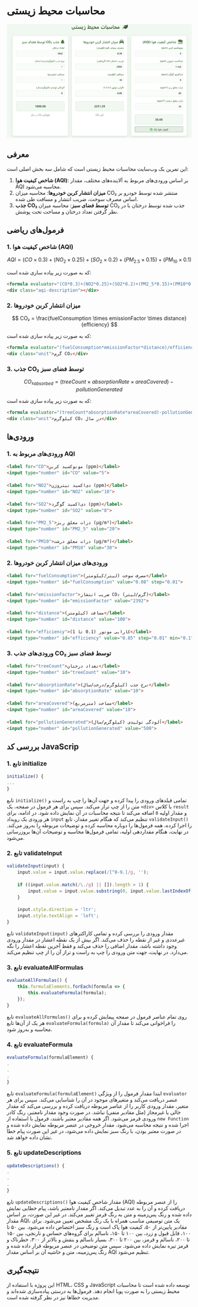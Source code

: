 # محاسبات محیط زیستی
![](WB.png)
## معرفی

این تمرین یک وب‌سایت محاسبات محیط زیستی است که شامل سه بخش اصلی است:

1. **شاخص کیفیت هوا (AQI)**: بر اساس ورودی‌های مربوط به آلاینده‌های مختلف، مقدار AQI محاسبه می‌شود.
2. **میزان انتشار کربن خودروها**: محاسبه میزان CO₂ منتشر شده توسط خودرو بر اساس مصرف سوخت، ضریب انتشار و مسافت طی شده.
3. **جذب CO₂ توسط فضای سبز**: محاسبه میزان CO₂ جذب شده توسط درختان با در نظر گرفتن تعداد درختان و مساحت تحت پوشش.

## فرمول‌های ریاضی

### 1. شاخص کیفیت هوا (AQI)

$$
AQI = (CO \times 0.3) + (NO_2 \times 0.25) + (SO_2 \times 0.2) + (PM_{2.5} \times 0.15) + (PM_{10} \times 0.1)
$$

که به صورت زیر پیاده سازی شده است:
```html
<formula evaluator="(CO*0.3)+(NO2*0.25)+(SO2*0.2)+(PM2_5*0.15)+(PM10*0.1)"></formula>
<div class="aqi-description"></div>
```

### 2. میزان انتشار کربن خودروها

$$
CO₂ = \frac{fuelConsumption \times emissionFactor \times distance}{efficiency}
$$

که به صورت زیر پیاده سازی شده است:
```html
<formula evaluator="(fuelConsumption*emissionFactor*distance)/efficiency"></formula>
<div class="unit">گرم CO₂</div>
```
### 3. جذب CO₂ توسط فضای سبز

$$
CO₂_{absorbed} = (treeCount \times absorptionRate \times areaCovered) - pollutionGenerated
$$


که به صورت زیر پیاده سازی شده است:
```html
<formula evaluator="(treeCount*absorptionRate*areaCovered)-pollutionGenerated"></formula>
<div class="unit">کیلوگرم CO₂ در سال</div>
```
## ورودی‌ها

### 1. ورودی‌های مربوط به AQI

```html
<label for="CO">مونوکسید کربن (ppm)</label>
<input type="number" id="CO" value="5">
            
<label for="NO2">دی‌اکسید نیتروژن (ppm)</label>
<input type="number" id="NO2" value="10">
            
<label for="SO2">دی‌اکسید گوگرد (ppm)</label>
<input type="number" id="SO2" value="8">
            
<label for="PM2_5">ذرات معلق ریز (µg/m³)</label>
<input type="number" id="PM2_5" value="20">
            
<label for="PM10">ذرات معلق درشت (µg/m³)</label>
<input type="number" id="PM10" value="30">
```


### 2. ورودی‌های میزان انتشار کربن خودروها

```html
<label for="fuelConsumption">مصرف سوخت (لیتر/کیلومتر)</label>
<input type="number" id="fuelConsumption" value="0.08" step="0.01">
            
<label for="emissionFactor">ضریب انتشار CO₂ (گرم/لیتر)</label>
<input type="number" id="emissionFactor" value="2392">
            
<label for="distance">مسافت (کیلومتر)</label>
<input type="number" id="distance" value="100">
            
<label for="efficiency">کارایی موتور (0.1 تا 1)</label>
<input type="number" id="efficiency" value="0.85" step="0.01" min="0.1" max="1">
```

### 3. ورودی‌های جذب CO₂ توسط فضای سبز

```html
<label for="treeCount">تعداد درختان</label>
<input type="number" id="treeCount" value="10">
            
<label for="absorptionRate">نرخ جذب (کیلوگرم/درخت/سال)</label>
<input type="number" id="absorptionRate" value="10">
            
<label for="areaCovered">مساحت (مترمربع)</label>
<input type="number" id="areaCovered" value="10">
            
<label for="pollutionGenerated">آلودگی تولیدی (کیلوگرم/سال)</label>
<input type="number" id="pollutionGenerated" value="500">
```

## بررسی کد JavaScrip

### 1. تابع initialize

```js
initialize() {
...
}
```
تابع `initialize()` تمامی فیلدهای ورودی را پیدا کرده و جهت آن‌ها را چپ به راست و متن را از چپ تراز می‌کند. سپس برای هر فرمول در صفحه، یک `<div>` با کلاس `result` و مقدار اولیه `0` اضافه می‌کند تا نتیجه محاسبات در آن نمایش داده شود. در ادامه، برای هر ورودی یک رویداد `input` تنظیم می‌کند که هنگام تغییر مقدار، تابع `validateInput()` را اجرا کرده، همه فرمول‌ها را دوباره محاسبه کرده و توضیحات مربوطه را به‌روز می‌کند. در نهایت، هنگام مقداردهی اولیه، تمامی فرمول‌ها محاسبه و توضیحات آن‌ها بروزرسانی می‌شود.

### 2. تابع validateInput

```js
validateInput(input) {
    input.value = input.value.replace(/[^0-9.]/g, '');
            
    if ((input.value.match(/\./g) || []).length > 1) {
        input.value = input.value.substring(0, input.value.lastIndexOf('.'));
    }
            
    input.style.direction = 'ltr';
    input.style.textAlign = 'left';
}
```
تابع `validateInput(input)` مقدار ورودی را بررسی کرده و تمامی کاراکترهای غیرعددی و غیر از نقطه را حذف می‌کند. اگر بیش از یک نقطه اعشار در مقدار ورودی وجود داشته باشد، مقدار اضافی را حذف می‌کند و فقط آخرین نقطه اعشار را نگه می‌دارد. در نهایت، جهت متن ورودی را چپ به راست و تراز آن را از چپ تنظیم می‌کند.

### 3. تابع evaluateAllFormulas

```js
evaluateAllFormulas() {
    this.formulaElements.forEach(formula => {
        this.evaluateFormula(formula);
    });
}
```
تابع `evaluateAllFormulas()` روی تمام عناصر فرمول در صفحه پیمایش کرده و برای هر یک از آن‌ها تابع `evaluateFormula(formula)` را فراخوانی می‌کند تا مقدار آن محاسبه و به‌روز شود.

### 4. تابع evaluateFormula

```js
evaluateFormula(formulaElement) {
.
.
.
}
```
تابع `evaluateFormula(formulaElement)` ابتدا مقدار فرمول را از ویژگی `evaluator` عنصر دریافت می‌کند و متغیرهای موجود در آن را شناسایی می‌کند. سپس برای هر متغیر، مقدار ورودی کاربر را از عناصر مربوطه دریافت کرده و بررسی می‌کند که مقدار خالی یا غیرمجاز (مثل مقادیر منفی) نباشد. در صورت وجود مقدار نامعتبر، رنگ کادر ورودی قرمز می‌شود. اگر همه مقادیر معتبر باشند، فرمول با استفاده از `new Function` اجرا شده و نتیجه محاسبه می‌شود. مقدار خروجی در عنصر مربوطه نمایش داده شده و در صورت معتبر بودن، با رنگ سبز نمایش داده می‌شود، در غیر این صورت پیام خطا نشان داده خواهد شد.

### 5. تابع updateDescriptions

```js
updateDescriptions() {
.
.
.
}
```
تابع `updateDescriptions()` مقدار شاخص کیفیت هوا (AQI) را از عنصر مربوطه دریافت کرده و آن را به عدد تبدیل می‌کند. اگر مقدار نامعتبر باشد، پیام خطایی نمایش داده شده و رنگ پس‌زمینه و متن به رنگ قرمز تغییر می‌کند. در غیر این صورت، بر اساس مقدار AQI، یک متن توصیفی مناسب همراه با یک رنگ مشخص تعیین می‌شود. برای مقادیر پایین‌تر از ۵۰، کیفیت هوا پاک است و رنگ سبز اختصاص داده می‌شود. بین ۵۰ تا ۱۰۰، قابل قبول و زرد، بین ۱۰۰ تا ۱۵۰، ناسالم برای گروه‌های حساس و نارنجی، بین ۱۵۰ تا ۲۰۰، ناسالم و قرمز، بین ۲۰۰ تا ۳۰۰، بسیار ناسالم و بنفش و بالاتر از ۳۰۰، خطرناک و قرمز تیره نمایش داده می‌شود. سپس متن توضیحی در عنصر مربوطه قرار داده شده و رنگ پس‌زمینه، متن و حاشیه آن بر اساس مقدار AQI تنظیم می‌شود.

## نتیجه‌گیری

این پروژه با استفاده از HTML، CSS و JavaScript توسعه داده شده است تا محاسبات محیط زیستی را به صورت پویا انجام دهد. فرمول‌ها به درستی پیاده‌سازی شده‌اند و مدیریت خطاها نیز در نظر گرفته شده است.

